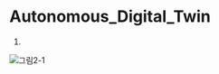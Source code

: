 # Autonomous_Digital_Twin

1. 

![그림2-1](https://github.com/user-attachments/assets/1c553b1a-94db-416e-94e9-b9f627b4be94)

